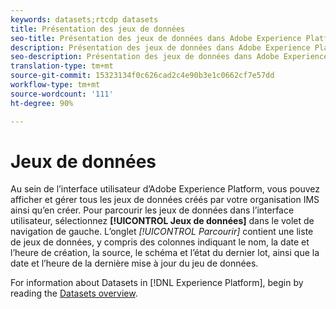 ```yaml
---
keywords: datasets;rtcdp datasets
title: Présentation des jeux de données
seo-title: Présentation des jeux de données dans Adobe Experience Platform
description: Présentation des jeux de données dans Adobe Experience Platform
seo-description: Présentation des jeux de données dans Adobe Experience Platform
translation-type: tm+mt
source-git-commit: 15323134f0c626cad2c4e90b3e1c0662cf7e57dd
workflow-type: tm+mt
source-wordcount: '111'
ht-degree: 90%

---
```



# Jeux de données

Au sein de l’interface utilisateur d’Adobe Experience Platform, vous pouvez afficher et gérer tous les jeux de données créés par votre organisation IMS ainsi qu’en créer. Pour parcourir les jeux de données dans l’interface utilisateur, sélectionnez **[!UICONTROL Jeux de données]** dans le volet de navigation de gauche. L’onglet *[!UICONTROL Parcourir]* contient une liste de jeux de données, y compris des colonnes indiquant le nom, la date et l’heure de création, la source, le schéma et l’état du dernier lot, ainsi que la date et l’heure de la dernière mise à jour du jeu de données.

For information about Datasets in [!DNL Experience Platform], begin by reading the [Datasets overview](../../catalog/datasets/overview.md).
